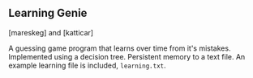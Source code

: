 Learning Genie
---
[mareskeg] and [katticar]

A guessing game program that learns over time from it's mistakes. Implemented using a decision tree. Persistent memory to a text file. An example learning file is included, ```learning.txt```.
